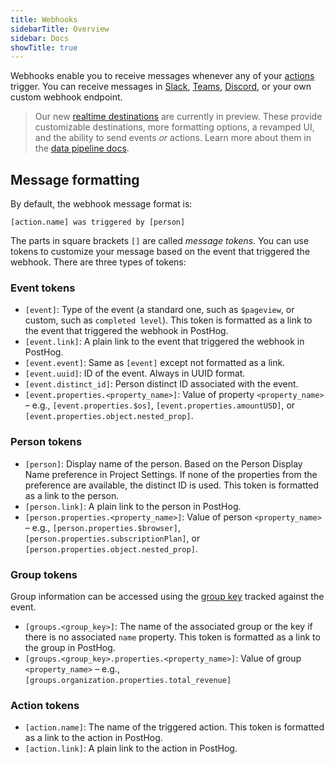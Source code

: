 ```yaml
---
title: Webhooks
sidebarTitle: Overview
sidebar: Docs
showTitle: true
---
```


Webhooks enable you to receive messages whenever any of your [actions](/docs/user-guides/actions) trigger. You can receive messages in [Slack](/docs/webhooks/slack), [Teams](/docs/webhooks/microsoft-teams), [Discord](/docs/webhooks/discord), or your own custom webhook endpoint.

> Our new [realtime destinations](/docs/cdp/destinations) are currently in preview. These provide customizable destinations, more formatting options, a revamped UI, and the ability to send events *or* actions. Learn more about them in the [data pipeline docs](/docs/cdp/destinations).

## Message formatting

By default, the webhook message format is:

```
[action.name] was triggered by [person]
```

The parts in square brackets `[]` are called _message tokens_. You can use tokens to customize your message based on the event that triggered the webhook. There are three types of tokens:

### Event tokens

- `[event]`: Type of the event (a standard one, such as `$pageview`, or custom, such as `completed level`). This token is formatted as a link to the event that triggered the webhook in PostHog.
- `[event.link]`: A plain link to the event that triggered the webhook in PostHog.
- `[event.event]`: Same as `[event]` except not formatted as a link.
- `[event.uuid]`: ID of the event. Always in UUID format.
- `[event.distinct_id]`: Person distinct ID associated with the event.
- `[event.properties.<property_name>]`: Value of property `<property_name>` – e.g., `[event.properties.$os]`, `[event.properties.amountUSD]`, or `[event.properties.object.nested_prop]`.

### Person tokens

- `[person]`: Display name of the person. Based on the Person Display Name preference in Project Settings. If none of the properties from the preference are available, the distinct ID is used. This token is formatted as a link to the person.
- `[person.link]`: A plain link to the person in PostHog.
- `[person.properties.<property_name>]`: Value of person `<property_name>` – e.g., `[person.properties.$browser]`, `[person.properties.subscriptionPlan]`, or `[person.properties.object.nested_prop]`.

### Group tokens

Group information can be accessed using the [group key](/docs/getting-started/group-analytics#how-to-create-groups) tracked against the event.

- `[groups.<group_key>]`: The name of the associated group or the key if there is no associated `name` property. This token is formatted as a link to the group in PostHog.
- `[groups.<group_key>.properties.<property_name>]`: Value of group `<property_name>` – e.g., `[groups.organization.properties.total_revenue]`

### Action tokens

- `[action.name]`: The name of the triggered action. This token is formatted as a link to the action in PostHog.
- `[action.link]`: A plain link to the action in PostHog.
